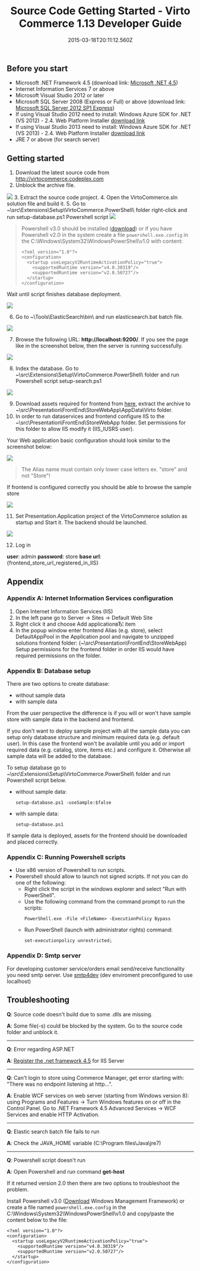 ﻿---
title: Source Code Getting Started - Virto Commerce 1.13 Developer Guide
description: Source Code Getting Started
layout: docs
date: 2015-03-18T20:11:12.560Z
priority: 3
---
##  Before you start

* Microsoft .NET Framework 4.5 (download link: <a href="http://www.microsoft.com/en-us/download/details.aspx?id=30653" rel="nofollow">Microsoft .NET 4.5</a>)
* Internet Information Services 7 or above
* Microsoft Visual Studio 2012 or later
* Microsoft SQL Server 2008 (Express or Full) or above (download link: <a href="http://www.microsoft.com/en-us/download/details.aspx?id=35579" rel="nofollow">Microsoft SQL Server 2012 SP1 Express</a>)
* If using Visual Studio 2012 need to install: Windows Azure SDK for .NET (VS 2012) - 2.4. Web Platform Installer <a href="http://go.microsoft.com/fwlink/?LinkId=323511" rel="nofollow">download link</a>
* If using Visual Studio 2013 need to install: Windows Azure SDK for .NET (VS 2013) - 2.4. Web Platform Installer <a href="http://go.microsoft.com/fwlink/?LinkId=323510" rel="nofollow">download link</a>
* JRE 7 or above (for search server)

## Getting started

1. Download the latest source code from <a href="http://virtocommerce.codeplex.com" rel="nofollow">http://virtocommerce.codeplex.com</a>
2. Unblock the archive file.
  <img src="../../../assets/images/docs/image2013-9-19_11_48_33.png" />
3. Extract the source code project.
4. Open the VirtoCommerce.sln solution file and build it.
5. Go to ~\src\Extensions\Setup\VirtoCommerce.PowerShell\ folder right-click and run setup-database.ps1 Powershell script
  <img src="../../../assets/images/docs/image2013-9-19_12_0_47.png" />

> Powershell v3.0 should be installed (<a href="http://www.microsoft.com/en-us/download/details.aspx?id=34595" rel="nofollow">download</a>) or if you have Powershell v2.0 in the system create a file `powershell.exe.config` in the C:\Windows\System32\WindowsPowerShell\v1.0 with content:
> ```
> <?xml version="1.0"?> 
> <configuration> 
>   <startup useLegacyV2RuntimeActivationPolicy="true"> 
>     <supportedRuntime version="v4.0.30319"/> 
>     <supportedRuntime version="v2.0.50727"/> 
>   </startup> 
> </configuration>
> ```

Wait until script finishes database deployment.

<img src="../../../assets/images/docs/image2013-9-19_12_39_27.png" />

6. Go to ~\Tools\ElasticSearch\bin\ and run elasticsearch.bat batch file.

<img src="../../../assets/images/docs/image2013-9-19_12_43_46.png" />

7. Browse the following URL: **http://localhost:9200/**. If you see the page like in the screenshot below, then the server is running successfully.

<img src="../../../assets/images/docs/image2013-9-19_12_46_14.png" />

8. Index the database. Go to ~\src\Extensions\Setup\VirtoCommerce.PowerShell\ folder and run Powershell script setup-search.ps1

<img src="../../../assets/images/docs/image2013-9-19_16_33_22.png" />

9. Download assets required for frontend from <a href="https://virtocommerce.codeplex.com/releases/view/112289" rel="nofollow">here</a>, extract the archive to ~\src\Presentation\FrontEnd\StoreWebApp\AppData\Virto folder.
10. In order to run dataservices and frontend configure IIS to the ~\src\Presentation\FrontEnd\StoreWebApp folder. Set permissions for this folder to allow IIS modify it (IIS_IUSRS user).

Your Web application basic configuration should look similar to the screenshot below:

<img src="../../../assets/images/docs/image2013-9-19_12_55_45.png" />

> The Alias name must contain only lower case letters ex. "store" and not "Store"!

If frontend is configured correctly you should be able to browse the sample store

<img src="../../../assets/images/docs/image2013-9-19_13_1_27.png" />

11. Set Presentation.Application project of the VirtoCommerce solution as startup and Start it. The backend should be launched.

<img src="../../../assets/images/docs/image2013-9-19_13_11_7.png" />

12. Log in

**user**: admin
**password**: store
**base url**: {frontend_store_url_registered_in_IIS}

## Appendix

### Appendix A: Internet Information Services configuration

1. Open Internet Information Services (IIS)
2. In the left pane go to Server -> Sites -> Default Web Site
3. Right click it and choose Add applicationвЂ¦ item
4. In the popup window enter frontend Alias (e.g. store), select DefaultAppPool in the Application pool and navigate to unzipped solutions frontend folder: (~\src\Presentation\FrontEnd\StoreWebApp) Setup permissions for the frontend folder in order IIS would have required permissions on the folder.

### Appendix B: Database setup

There are two options to create database:

* without sample data
* with sample data

From the user perspective the difference is if you will or won't have sample store with sample data in the backend and frontend.

If you don't want to deploy sample project with all the sample data you can setup only database structure and minimum required data (e.g. default user). In this case the frontend won't be available until you add or import required data (e.g. catalog, store, items etc.) and configure it. Otherwise all sample data will be added to the database.

To setup database go to ~\src\Extensions\Setup\VirtoCommerce.PowerShell\ folder and run Powershell script below.

* without sample data:
  ```
  setup-database.ps1 -useSample:$false
  ```
* with sample data:
  ```
  setup-database.ps1
  ```

If sample data is deployed, assets for the frontend should be downloaded and placed correctly.

### Appendix C: Running Powershell scripts

* Use x86 version of Powershell to run scripts.
* Powershell should allow to launch not signed scripts. If not you can do one of the following:
  * Right click the script in the windows explorer and select "Run with PowerShell".
  * Use the following command from the command prompt to run the scripts:
    ```
    PowerShell.exe -File <FileName> -ExecutionPolicy Bypass
    ```
  * Run PowerShell (launch with administrator rights) command:
    ```
    set-executionpolicy unrestricted;
    ```

### Appendix D: Smtp server

For developing customer service/orders email send/receive functionality you need smtp server. Use <a href="http://smtp4dev.codeplex.com/" rel="nofollow">smtp4dev</a> (dev enviroment preconfigured to use localhost)

## Troubleshooting

**Q**: Source code doesn't build due to some .dlls are missing.

**A**: Some file(-s) could be blocked by the system. Go to the source code folder and unblock it.

* * *

**Q**: Error regarding ASP.NET

**A**: <a href="http://stackoverflow.com/questions/13749138/asp-net-4-5-has-not-been-registered-on-the-web-server" rel="nofollow">Register the .net framework 4.5</a> for IIS Server

* * *

**Q**: Can't login to store using Commerce Manager, get error starting with: "There was no endpoint listening at http...".

**A**: Enable WCF services on web server (starting from Windows version 8): using Programs and Features -> Turn Windows features on or off in the Control Panel. Go to .NET Framework 4.5 Advanced Services -> WCF Services and enable HTTP Activation.

* * *

**Q**: Elastic search batch file fails to run

**A**: Check the JAVA_HOME variable (C:\Program files\Java\jre7)

* * *

**Q**: Powershell script doesn't run

**A**: Open Powershell and run command **get-host**

If it returned version 2.0 then there are two options to troubleshoot the problem.

Install Powershell v3.0 (<a href="http://www.microsoft.com/en-us/download/details.aspx?id=34595" rel="nofollow">Download</a> Windows Management Framework) or create a file named `powershell.exe.config` in the C:\Windows\System32\WindowsPowerShell\v1.0 and copy/paste the content below to the file:

```
<?xml version="1.0"?> 
<configuration> 
  <startup useLegacyV2RuntimeActivationPolicy="true"> 
    <supportedRuntime version="v4.0.30319"/> 
    <supportedRuntime version="v2.0.50727"/> 
  </startup> 
</configuration>
```
